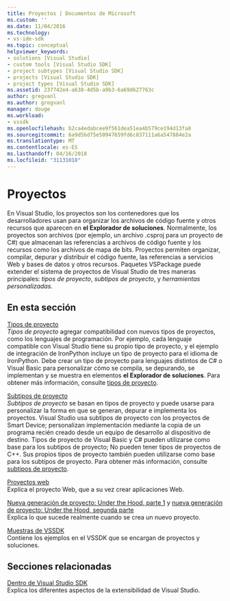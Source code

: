 ```yaml
---
title: Proyectos | Documentos de Microsoft
ms.custom: ''
ms.date: 11/04/2016
ms.technology:
- vs-ide-sdk
ms.topic: conceptual
helpviewer_keywords:
- solutions [Visual Studio]
- custom tools [Visual Studio SDK]
- project subtypes [Visual Studio SDK]
- projects [Visual Studio SDK]
- project types [Visual Studio SDK]
ms.assetid: 237742e4-a638-4d5b-a9b3-6a69d627763c
author: gregvanl
ms.author: gregvanl
manager: douge
ms.workload:
- vssdk
ms.openlocfilehash: b2ca4edabcee9f561dea51ea4b579ce194d13fa8
ms.sourcegitcommit: 6a9d5bd75e50947659fd6c837111a6a547884e2a
ms.translationtype: MT
ms.contentlocale: es-ES
ms.lasthandoff: 04/16/2018
ms.locfileid: "31131018"
---
```

# <a name="projects"></a>Proyectos
En Visual Studio, los proyectos son los contenedores que los desarrolladores usan para organizar los archivos de código fuente y otros recursos que aparecen en **el Explorador de soluciones**. Normalmente, los proyectos son archivos (por ejemplo, un archivo .csproj para un proyecto de C#) que almacenan las referencias a archivos de código fuente y los recursos como los archivos de mapa de bits. Proyectos permiten organizar, compilar, depurar y distribuir el código fuente, las referencias a servicios Web y bases de datos y otros recursos. Paquetes VSPackage puede extender el sistema de proyectos de Visual Studio de tres maneras principales: *tipos de proyecto*, *subtipos de proyecto*, y *herramientas personalizadas*.  
  
## <a name="in-this-section"></a>En esta sección  
 [Tipos de proyecto](../../extensibility/internals/project-types.md)  
 *Tipos de proyecto* agregar compatibilidad con nuevos tipos de proyectos, como los lenguajes de programación. Por ejemplo, cada lenguaje compatible con Visual Studio tiene su propio tipo de proyecto, y el ejemplo de integración de IronPython incluye un tipo de proyecto para el idioma de IronPython. Debe crear un tipo de proyecto para lenguajes distintos de C# o Visual Basic para personalizar cómo se compila, se depurando, se implementan y se muestra en elementos **el Explorador de soluciones**. Para obtener más información, consulte [tipos de proyecto](../../extensibility/internals/project-types.md).  
  
 [Subtipos de proyecto](../../extensibility/internals/project-subtypes.md)  
 *Subtipos de proyecto* se basan en tipos de proyecto y puede usarse para personalizar la forma en que se generan, depurar e implementa los proyectos. Visual Studio usa subtipos de proyecto con los proyectos de Smart Device; personalizan implementación mediante la copia de un programa recién creado desde un equipo de desarrollo al dispositivo de destino. Tipos de proyecto de Visual Basic y C# pueden utilizarse como base para los subtipos de proyecto; No pueden tener tipos de proyectos de C++. Sus propios tipos de proyecto también pueden utilizarse como base para los subtipos de proyecto. Para obtener más información, consulte [subtipos de proyecto](../../extensibility/internals/project-subtypes.md).  
  
 [Proyectos web](../../extensibility/internals/web-projects.md)  
 Explica el proyecto Web, que a su vez crear aplicaciones Web.  
  
 [Nueva generación de proyecto: Under the Hood, parte 1](../../extensibility/internals/new-project-generation-under-the-hood-part-one.md) y [nueva generación de proyecto: Under the Hood, segunda parte](../../extensibility/internals/new-project-generation-under-the-hood-part-two.md)  
 Explica lo que sucede realmente cuando se crea un nuevo proyecto.  
  
 [Muestras de VSSDK](http://aka.ms/vs2015sdksamples)  
 Contiene los ejemplos en el VSSDK que se encargan de proyectos y soluciones.  
  
## <a name="related-sections"></a>Secciones relacionadas  
 [Dentro de Visual Studio SDK](../../extensibility/internals/inside-the-visual-studio-sdk.md)  
 Explica los diferentes aspectos de la extensibilidad de Visual Studio.